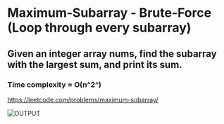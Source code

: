# Maximum-Subarray - Brute-Force (Loop through every subarray)
## Given an integer array nums, find the subarray with the largest sum, and print its sum.
### Time complexity = O(n^2^)
https://leetcode.com/problems/maximum-subarray/

![OUTPUT](https://user-images.githubusercontent.com/75247327/219865094-d65fb638-5ccd-42f5-9371-be659c488039.png)
